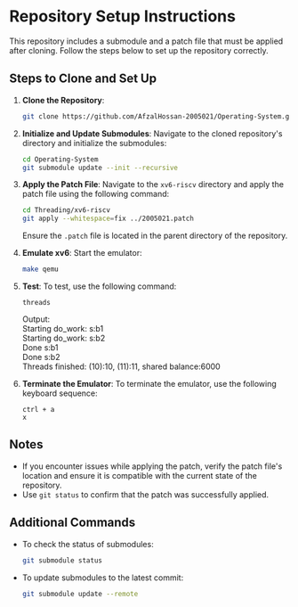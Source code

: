 # Repository Setup Instructions

This repository includes a submodule and a patch file that must be applied after cloning. Follow the steps below to set up the repository correctly.

## Steps to Clone and Set Up

1. **Clone the Repository**:
   ```bash
   git clone https://github.com/AfzalHossan-2005021/Operating-System.git
   ```

2. **Initialize and Update Submodules**:
   Navigate to the cloned repository's directory and initialize the submodules:
   ```bash
   cd Operating-System
   git submodule update --init --recursive
   ```

3. **Apply the Patch File**:
   Navigate to the `xv6-riscv` directory and apply the patch file using the following command:
   ```bash
   cd Threading/xv6-riscv
   git apply --whitespace=fix ../2005021.patch
   ```

   Ensure the `.patch` file is located in the parent directory of the repository.

4. **Emulate xv6**:
   Start the emulator:
   ```bash
   make qemu
   ```

5. **Test**:
   To test, use the following command:
   ```
   threads
   ```
   Output:  
   Starting do_work: s:b1  
   Starting do_work: s:b2  
   Done s:b1  
   Done s:b2  
   Threads finished: (10):10, (11):11, shared balance:6000  
  

6. **Terminate the Emulator**:
   To terminate the emulator, use the following keyboard sequence:
   ```
   ctrl + a
   x
   ```

## Notes

- If you encounter issues while applying the patch, verify the patch file's location and ensure it is compatible with the current state of the repository.
- Use `git status` to confirm that the patch was successfully applied.

## Additional Commands

- To check the status of submodules:
  ```bash
  git submodule status
  ```
- To update submodules to the latest commit:
  ```bash
  git submodule update --remote
  ```
